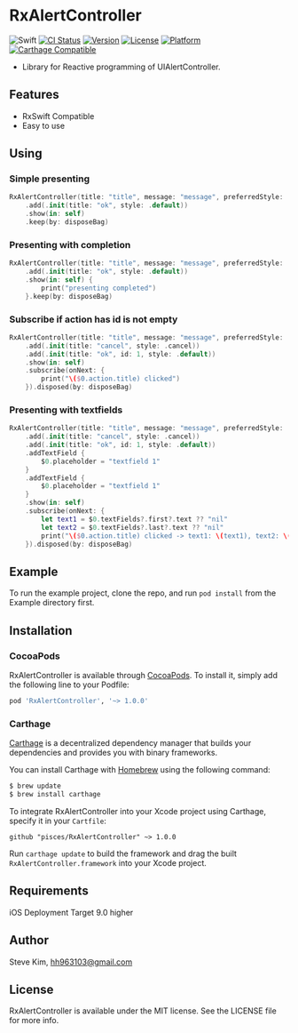 # RxAlertController

![Swift](https://img.shields.io/badge/Swift-4.2-orange.svg)
[![CI Status](http://img.shields.io/travis/pisces/RxAlertController.svg?style=flat)](https://travis-ci.org/pisces/RxAlertController)
[![Version](https://img.shields.io/cocoapods/v/RxAlertController.svg?style=flat)](http://cocoapods.org/pods/RxAlertController)
[![License](https://img.shields.io/cocoapods/l/RxAlertController.svg?style=flat)](http://cocoapods.org/pods/RxAlertController)
[![Platform](https://img.shields.io/cocoapods/p/RxAlertController.svg?style=flat)](http://cocoapods.org/pods/RxAlertController)
[![Carthage Compatible](https://img.shields.io/badge/Carthage-compatible-4BC51D.svg?style=flat)](https://github.com/Carthage/Carthage)

- Library for Reactive programming of UIAlertController.

## Features
- RxSwift Compatible
- Easy to use

## Using

### Simple presenting
```swift
RxAlertController(title: "title", message: "message", preferredStyle: .alert)
    .add(.init(title: "ok", style: .default))
    .show(in: self)
    .keep(by: disposeBag)
```

### Presenting with completion
```swift
RxAlertController(title: "title", message: "message", preferredStyle: .alert)
    .add(.init(title: "ok", style: .default))
    .show(in: self) {
        print("presenting completed")
    }.keep(by: disposeBag)
```

### Subscribe if action has id is not empty
```swift
RxAlertController(title: "title", message: "message", preferredStyle: .alert)
    .add(.init(title: "cancel", style: .cancel))
    .add(.init(title: "ok", id: 1, style: .default))
    .show(in: self)
    .subscribe(onNext: {
        print("\($0.action.title) clicked")
    }).disposed(by: disposeBag)
```

### Presenting with textfields
```swift
RxAlertController(title: "title", message: "message", preferredStyle: .alert)
    .add(.init(title: "cancel", style: .cancel))
    .add(.init(title: "ok", id: 1, style: .default))
    .addTextField {
        $0.placeholder = "textfield 1"
    }
    .addTextField {
        $0.placeholder = "textfield 1"
    }
    .show(in: self)
    .subscribe(onNext: {
        let text1 = $0.textFields?.first?.text ?? "nil"
        let text2 = $0.textFields?.last?.text ?? "nil"
        print("\($0.action.title) clicked -> text1: \(text1), text2: \(text2)")
    }).disposed(by: disposeBag)
```

## Example

To run the example project, clone the repo, and run `pod install` from the Example directory first.

## Installation

### CocoaPods

RxAlertController is available through [CocoaPods](https://cocoapods.org). To install
it, simply add the following line to your Podfile:

```ruby
pod 'RxAlertController', '~> 1.0.0'
```

### Carthage

[Carthage](https://github.com/Carthage/Carthage) is a decentralized dependency manager that builds your dependencies and provides you with binary frameworks.

You can install Carthage with [Homebrew](http://brew.sh/) using the following command:

```bash
$ brew update
$ brew install carthage
```

To integrate RxAlertController into your Xcode project using Carthage, specify it in your `Cartfile`:

```ogdl
github "pisces/RxAlertController" ~> 1.0.0
```

Run `carthage update` to build the framework and drag the built `RxAlertController.framework` into your Xcode project.

## Requirements

iOS Deployment Target 9.0 higher

## Author

Steve Kim, hh963103@gmail.com

## License

RxAlertController is available under the MIT license. See the LICENSE file for more info.
